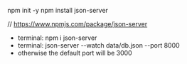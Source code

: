 npm init -y
npm install json-server

// https://www.npmjs.com/package/json-server
*  terminal: npm i json-server
*  terminal: json-server --watch data/db.json --port 8000
*   otherwise the default port will be 3000